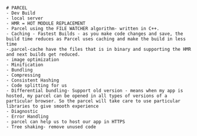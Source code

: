     # PARCEL
    - Dev Build
    - local server
    - HMR = HOT MODULE REPLACEMENT
    - Parcel using the FILE WATCHER algorithm- written in C++.
    - Caching - Fastest Builds - as you make code changes and save, the build time reduces as Parcel uses caching and make the build in less time
    -.parcel-cache have the files that is in binary and supporting the HMR and next builds get reduced.
    - image optimization
    - Minification
    - Bundling
    - Compressing
    - Consistent Hashing
    - Code splitting for us
    - Differential bundling- Support old version - means when my app is hosted, my parcel can be opened in all types of versions of a particular browser. So the parcel will take care to use particular libraries to give smooth experience
    - Diagnostic
    - Error Handling
    - parcel can help us to host our app in HTTPS
    - Tree shaking- remove unused code 

